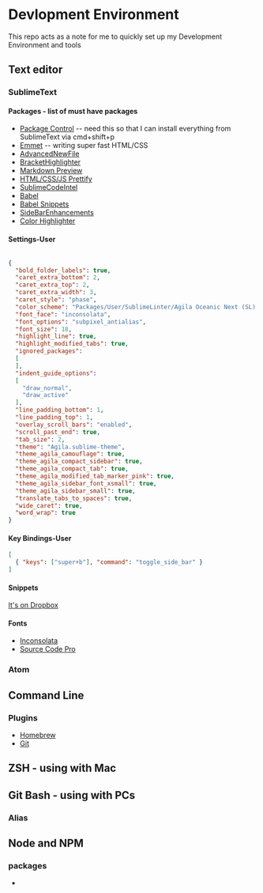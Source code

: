 # Devlopment Environment

This repo acts as a note for me to quickly set up my Development Environment and tools

## Text editor

### SublimeText
#### Packages - list of must have packages
- [Package Control](https://packagecontrol.io/installation) -- need this so that I can install everything from SublimeText via cmd+shift+p
- [Emmet](https://github.com/sergeche/emmet-sublime) -- writing super fast HTML/CSS 
- [AdvancedNewFile](https://github.com/skuroda/Sublime-AdvancedNewFile)
- [BracketHighlighter](https://github.com/facelessuser/BracketHighlighter)
- [Markdown Preview](https://github.com/revolunet/sublimetext-markdown-preview)
- [HTML/CSS/JS Prettify](https://github.com/victorporof/Sublime-HTMLPrettify)
- [SublimeCodeIntel](https://github.com/SublimeCodeIntel/SublimeCodeIntel)
- [Babel](https://github.com/babel/babel-sublime)
- [Babel Snippets](https://github.com/babel/babel-sublime-snippets)
- [SideBarEnhancements](https://github.com/titoBouzout/SideBarEnhancements)
- [Color Highlighter](https://github.com/Monnoroch/ColorHighlighter)

#### Settings-User
```json

{
  "bold_folder_labels": true,
  "caret_extra_bottom": 2,
  "caret_extra_top": 2,
  "caret_extra_width": 3,
  "caret_style": "phase",
  "color_scheme": "Packages/User/SublimeLinter/Agila Oceanic Next (SL).tmTheme",
  "font_face": "inconsolata",
  "font_options": "subpixel_antialias",
  "font_size": 18,
  "highlight_line": true,
  "highlight_modified_tabs": true,
  "ignored_packages":
  [
  ],
  "indent_guide_options":
  [
    "draw_normal",
    "draw_active"
  ],
  "line_padding_bottom": 1,
  "line_padding_top": 1,
  "overlay_scroll_bars": "enabled",
  "scroll_past_end": true,
  "tab_size": 2,
  "theme": "Agila.sublime-theme",
  "theme_agila_camouflage": true,
  "theme_agila_compact_sidebar": true,
  "theme_agila_compact_tab": true,
  "theme_agila_modified_tab_marker_pink": true,
  "theme_agila_sidebar_font_xsmall": true,
  "theme_agila_sidebar_small": true,
  "translate_tabs_to_spaces": true,
  "wide_caret": true,
  "word_wrap": true
}

```

#### Key Bindings-User
```json
[
  { "keys": ["super+b"], "command": "toggle_side_bar" }
]
```

#### Snippets
[It's on Dropbox](http://tinyurl.com/graw7xf)


#### Fonts
- [Inconsolata](http://levien.com/type/myfonts/inconsolata.html) 
- [Source Code Pro](https://github.com/adobe-fonts/source-code-pro)

### Atom



## Command Line
### Plugins
- [Homebrew](http://brew.sh/)
- [Git](https://git-scm.com/book/en/v1/Getting-Started-Installing-Git)

## ZSH - using with Mac


## Git Bash - using with PCs
### Alias

## Node and NPM
### packages
-

